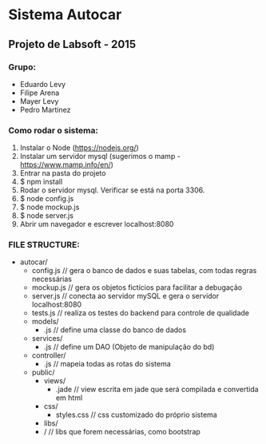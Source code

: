 # Sistema Autocar
## Projeto de Labsoft - 2015

### Grupo:
* Eduardo Levy
* Filipe Arena
* Mayer Levy
* Pedro Martinez

### Como rodar o sistema:
1. Instalar o Node (https://nodejs.org/)
2. Instalar um servidor mysql (sugerimos o mamp - https://www.mamp.info/en/)
3. Entrar na pasta do projeto
4. $ npm install
5. Rodar o servidor mysql. Verificar se está na porta 3306.
6. $ node config.js
7. $ node mockup.js
8. $ node server.js
9. Abrir um navegador e escrever localhost:8080

### FILE STRUCTURE:
* autocar/
  * config.js 			// gera o banco de dados e suas tabelas, com todas regras necessárias
  * mockup.js 			// gera os objetos fictícios para facilitar a debugação
  * server.js 			// conecta ao servidor mySQL e gera o servidor localhost:8080
  * tests.js 			// realiza os testes do backend para controle de qualidade
  * models/
    * <entity>.js 		// define uma classe do banco de dados
  * services/
    * <dao>.js 		// define um DAO (Objeto de manipulação do bd)
  * controller/
    * <router>.js 		// mapeia todas as rotas do sistema
  * public/
    * views/
      * <view>.jade 	// view escrita em jade que será compilada e convertida em html
    * css/
      * styles.css 	// css customizado do próprio sistema
    * libs/
    * <lib>/		// libs que forem necessárias, como bootstrap
